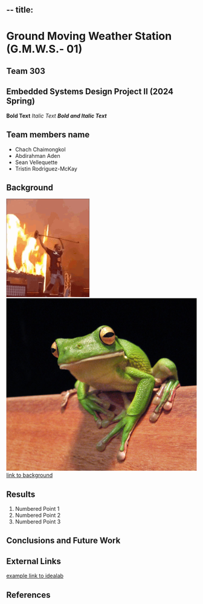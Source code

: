 --
title: 
---

# Ground Moving Weather Station (G.M.W.S.- 01)
## Team 303 

## Embedded Systems Design Project II (2024 Spring) 

**Bold Text**
_Italic Text_
**_Bold and Italic Text_**

## Team members name 

* Chach Chaimongkol
* Abdirahman Aden
* Sean Vellequette
* Tristin Rodriguez-McKay

## Background

![image caption](travis-scott-fire.gif)
![image caption](tree_frog.jpg)
[link to background](/background)

## Results

1. Numbered Point 1
1. Numbered Point 2
1. Numbered Point 3

## Conclusions and Future Work

## External Links

[example link to idealab](https://idealab.asu.edu)


## References
